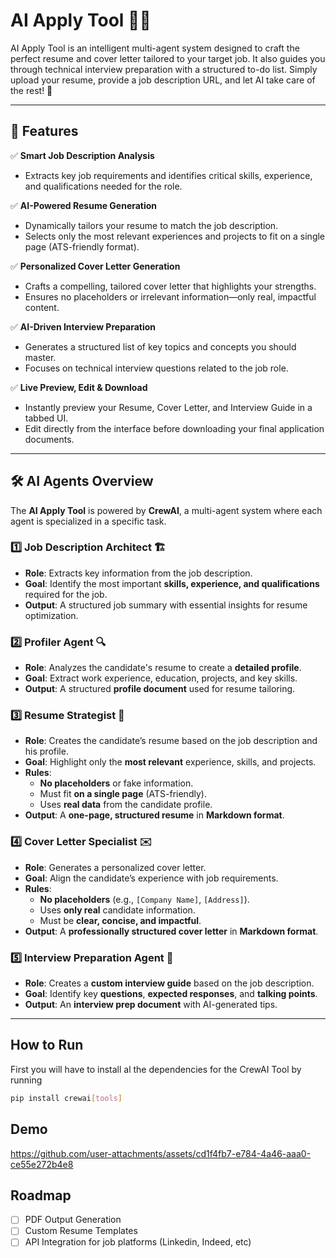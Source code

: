 
# **AI Apply Tool** 🧠📄  

AI Apply Tool is an intelligent multi-agent system designed to craft the perfect resume and cover letter tailored to your target job. It also guides you through technical interview preparation with a structured to-do list.
Simply upload your resume, provide a job description URL, and let AI take care of the rest! 🚀

---

## **📌 Features**
✅ **Smart Job Description Analysis**  
- Extracts key job requirements and identifies critical skills, experience, and qualifications needed for the role.  

✅ **AI-Powered Resume Generation**  
- Dynamically tailors your resume to match the job description.  
- Selects only the most relevant experiences and projects to fit on a single page (ATS-friendly format).

✅ **Personalized Cover Letter Generation**  
- Crafts a compelling, tailored cover letter that highlights your strengths.  
- Ensures no placeholders or irrelevant information—only real, impactful content.

✅ **AI-Driven Interview Preparation**  
- Generates a structured list of key topics and concepts you should master.  
- Focuses on technical interview questions related to the job role.

✅ **Live Preview, Edit & Download**  
- Instantly preview your Resume, Cover Letter, and Interview Guide in a tabbed UI.  
- Edit directly from the interface before downloading your final application documents.

---

## **🛠 AI Agents Overview**
The **AI Apply Tool** is powered by **CrewAI**, a multi-agent system where each agent is specialized in a specific task.

### **1️⃣ Job Description Architect 🏗️**
- **Role**: Extracts key information from the job description.  
- **Goal**: Identify the most important **skills, experience, and qualifications** required for the job.  
- **Output**: A structured job summary with essential insights for resume optimization.

### **2️⃣ Profiler Agent 🔍**
- **Role**: Analyzes the candidate's resume to create a **detailed profile**.  
- **Goal**: Extract work experience, education, projects, and key skills.  
- **Output**: A structured **profile document** used for resume tailoring.

### **3️⃣ Resume Strategist 📝**
- **Role**: Creates the candidate’s resume based on the job description and his profile.  
- **Goal**: Highlight only the **most relevant** experience, skills, and projects.  
- **Rules**:
  - **No placeholders** or fake information.  
  - Must fit **on a single page** (ATS-friendly).  
  - Uses **real data** from the candidate profile.  
- **Output**: A **one-page, structured resume** in **Markdown format**.

### **4️⃣ Cover Letter Specialist ✉️**
- **Role**: Generates a personalized cover letter.  
- **Goal**: Align the candidate’s experience with job requirements.  
- **Rules**:
  - **No placeholders** (e.g., `[Company Name]`, `[Address]`).  
  - Uses **only real** candidate information.  
  - Must be **clear, concise, and impactful**.  
- **Output**: A **professionally structured cover letter** in **Markdown format**.

### **5️⃣ Interview Preparation Agent 🎤**
- **Role**: Creates a **custom interview guide** based on the job description.  
- **Goal**: Identify key **questions**, **expected responses**, and **talking points**.  
- **Output**: An **interview prep document** with AI-generated tips.

---

## **How to Run**
First you will have to install al the dependencies for the CrewAI Tool by running 

```bash
pip install crewai[tools]
```

## **Demo**



https://github.com/user-attachments/assets/cd1f4fb7-e784-4a46-aaa0-ce55e272b4e8






## **Roadmap**
- [ ] PDF Output Generation
- [ ] Custom Resume Templates
- [ ] API Integration for job platforms (Linkedin, Indeed, etc)
